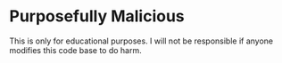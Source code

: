 # Purposefully Malicious

This is only for educational purposes. I will not be responsible if anyone modifies this code base to do harm.
